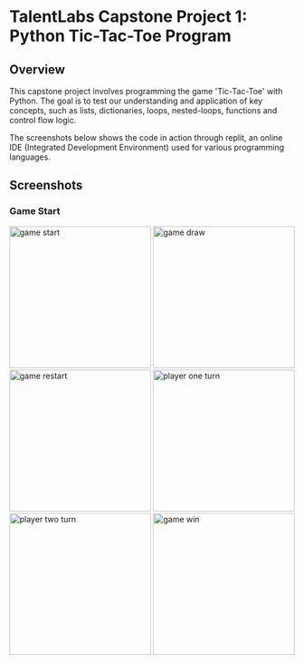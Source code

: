 # TalentLabs Capstone Project 1: Python Tic-Tac-Toe Program

## Overview
This capstone project involves programming the game 'Tic-Tac-Toe' with Python. The goal is to test our understanding and application of key concepts, such as lists, dictionaries, loops, nested-loops, functions and control flow logic.

The screenshots below shows the code in action through replit, an online IDE (Integrated Development Environment) used for various programming languages.

## Screenshots

### Game Start
<img width="250" alt="game start" src="https://raw.githubusercontent.com/adamyangyang/TalentLabs-Capstone-Project-1-Python-Tic-Tac-Toe/main/screenshots/1-game-start.PNG">
<img width="250" alt="game draw" src="https://raw.githubusercontent.com/adamyangyang/TalentLabs-Capstone-Project-1-Python-Tic-Tac-Toe/main/screenshots/2-game-draw.PNG">
<img width="250" alt="game restart" src="https://raw.githubusercontent.com/adamyangyang/TalentLabs-Capstone-Project-1-Python-Tic-Tac-Toe/main/screenshots/3-game-restart.PNG">
<img width="250" alt="player one turn" src="https://raw.githubusercontent.com/adamyangyang/TalentLabs-Capstone-Project-1-Python-Tic-Tac-Toe/main/screenshots/4-player-one-turn.PNG">
<img width="250" alt="player two turn" src="https://raw.githubusercontent.com/adamyangyang/TalentLabs-Capstone-Project-1-Python-Tic-Tac-Toe/main/screenshots/5-player-two-turn.PNG">
<img width="250" alt="game win" src="https://raw.githubusercontent.com/adamyangyang/TalentLabs-Capstone-Project-1-Python-Tic-Tac-Toe/main/screenshots/6-game-win.PNG">
